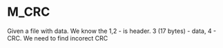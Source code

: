 # M_CRC
Given a file with data. We know the 1,2 - is header. 3 (17 bytes) - data, 4 - CRC. We need to find incorect CRC
